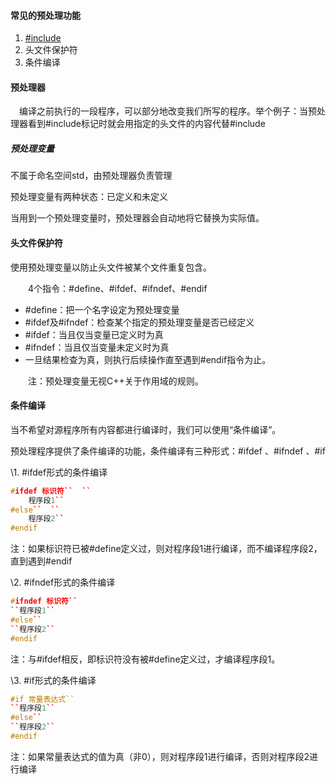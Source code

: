 #### **常见的预处理功能**

1. [#include](https://www.cnblogs.com/xzxl/p/7647389.html#include)
2. 头文件保护符
3. 条件编译

#### **预处理器**

　编译之前执行的一段程序，可以部分地改变我们所写的程序。举个例子：当预处理器看到#include标记时就会用指定的头文件的内容代替#include

##### **预处理变量**

不属于命名空间std，由预处理器负责管理

预处理变量有两种状态：已定义和未定义

当用到一个预处理变量时，预处理器会自动地将它替换为实际值。



#### **头文件保护符**

使用预处理变量以防止头文件被某个文件重复包含。

　　4个指令：#define、#ifdef、#ifndef、#endif

- \#define：把一个名字设定为预处理变量
- \#ifdef及#ifndef：检查某个指定的预处理变量是否已经定义
- \#ifdef：当且仅当变量已定义时为真
- \#ifndef：当且仅当变量未定义时为真
- 一旦结果检查为真，则执行后续操作直至遇到#endif指令为止。

　　注：预处理变量无视C++关于作用域的规则。

#### **条件编译**



当不希望对源程序所有内容都进行编译时，我们可以使用“条件编译”。

预处理程序提供了条件编译的功能，条件编译有三种形式：#ifdef 、#ifndef 、#if

\1. #ifdef形式的条件编译

```c++
#ifdef 标识符``  ``
	程序段1``
#else``  ``
    程序段2``
#endif
```

注：如果标识符已被#define定义过，则对程序段1进行编译，而不编译程序段2，直到遇到#endif

\2. #ifndef形式的条件编译

```c++
#ifndef 标识符``
``程序段1``
#else`` 
``程序段2``
#endif
```

注：与#ifdef相反，即标识符没有被#define定义过，才编译程序段1。

\3. #if形式的条件编译

```c++
#if 常量表达式``
``程序段1``
#else``
``程序段2``
#endif
```

注：如果常量表达式的值为真（非0），则对程序段1进行编译，否则对程序段2进行编译